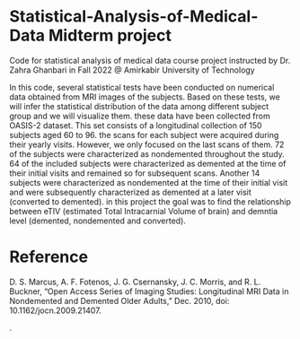 # Statistical-Analysis-of-Medical-Data Midterm project 
Code for statistical analysis of medical data course project instructed by Dr. Zahra Ghanbari in Fall 2022 @ Amirkabir University of Technology

In this code, several statistical tests have been conducted on numerical data obtained from MRI images of the subjects. Based on these tests, we will infer the statistical distribution of the data among different subject group and we will visualize them. these data have been collected from OASIS-2 dataset. This set consists of a longitudinal collection of 150 subjects aged 60 to 96. the scans for each subject were acquired during their yearly visits. However, we only focused on the last scans of them. 72 of the subjects were characterized as nondemented throughout the study. 64 of the included subjects were characterized as demented at the time of their initial visits and remained so for subsequent scans. Another 14 subjects were characterized as nondemented at the time of their initial visit and were subsequently characterized as demented at a later visit (converted to demented).
in this project the goal was to find the relationship between eTIV (estimated Total Intracarnial Volume of brain) and demntia level (demented, nondemented and converted).
# Reference
D. S. Marcus, A. F. Fotenos, J. G. Csernansky, J. C. Morris, and R. L. Buckner, “Open Access Series of Imaging Studies: Longitudinal MRI Data in Nondemented and Demented Older Adults,” Dec. 2010, doi: 10.1162/jocn.2009.21407.


.
